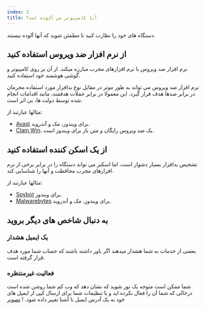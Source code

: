 ```yaml
---
index: 2
title: آیا کامپیوتر من آلوده است؟
---
```

دستگاه های خود را نظارت کنید تا مطمئن شوید که آنها آلوده نیستند.

## از نرم افزار ضد ویروس استفاده کنید

نرم افزار ضد ویروس با نرم افزارهای مخرب مبارزه میکند. از آن بر روی کامپیوتر و گوشی هوشمند خود استفاده کنید.

نرم افزار ضد ویروس می تواند به طور موثر در مقابل نوع بدافزار مورد استفاده مجرمان در برابر صدها هدف قرار گیرد. این معمولا در برابر حملات هدفمند، مانند اقدامات انجام شده توسط دولت ها، بی اثر است.

مثالها عبارتند از:

*   [Avast](https://www.avast.com) برای ویندوز، مک و آندروید.
*   [Clam Win](http://www.clamwin.com/)، یک ضد ویروس رایگان و متن باز برای ویندوز است.

## از یک اسکن کننده استفاده کنید

تشخیص بدافزار بسیار دشوار است، اما اسکنر می تواند دستگاه را در برابر برخی از نرم افزارهای مخرب محافظت و آنها را شناسایی کند.

مثالها عبارتند از:

*   [Spybot](https://www.safer-networking.org/) برای ویندوز.
*   [Malwarebytes](https://www.malwarebytes.org/) برای ویندوز، مک و آندروید.

## به دنبال شاخص های دیگر بروید

### یک ایمیل هشدار
بعضی از خدمات به شما هشدار میدهند اگر باور داشته باشند که حساب شما مورد هدف قرار گرفته است.

### فعالیت غیرمنتظره
شما ممکن است متوجه یک نور شوید که نشان دهد که وب کم شما روشن شده است درحالی که شما آن را فعال نکرده اید و یا تنظیمات شما برای ارسال کپی از ایمیل های خود به یک آدرس ایمیل نا آشنا تغییر داده شود.
! [تصویر](malware2.png)